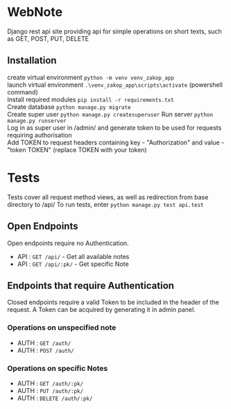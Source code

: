 # WebNote
Django rest api site providing api for simple operations on short texts, such as GET, POST, PUT, DELETE  

## Installation
create virtual environment `python -m venv venv_zakop_app`  
launch virtual environment `.\venv_zakop_app\scripts\activate` (powershell command)  
Install required modules `pip install -r requirements.txt`  
Create database `python manage.py migrate`  
Create super user `python manage.py createsuperuser`
Run server `python manage.py runserver`  
Log in as super user in /admin/ and generate token to be used for requests requiring authorisation  
Add TOKEN to request headers containing key - "Authorization" and value - "token TOKEN" (replace TOKEN with your token)  

# Tests
Tests cover all request method views, as well as redirection from base directory to /api/
To run tests, enter `python manage.py test api.test`

## Open Endpoints


Open endpoints require no Authentication.

* API : `GET /api/` - Get all available notes
* API : `GET /api/:pk/` - Get specific Note

## Endpoints that require Authentication

Closed endpoints require a valid Token to be included in the header of the
request. A Token can be acquired by generating it in admin panel.
### Operations on unspecified note
*  AUTH : `GET /auth/`
*  AUTH : `POST /auth/`

### Operations on specific Notes
*  AUTH : `GET /auth/:pk/`
*  AUTH : `PUT /auth/:pk/`
*  AUTH : `DELETE /auth/:pk/`
